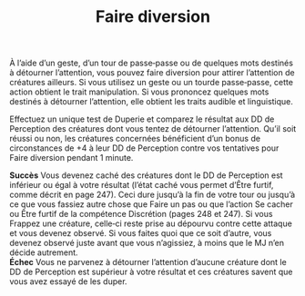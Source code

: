 ﻿---
title: Faire diversion
titleEn: Create a Diversion
id: GkmbTGfg8KcgynOA
group: actions
---
<p><span id="ctl00_MainContent_DetailedOutput">À l’aide d’un geste, d’un tour de passe‑passe ou de quelques mots destinés à détourner l’attention, vous pouvez faire diversion pour attirer l’attention de créatures ailleurs. Si vous utilisez un geste ou un tourde passe‑passe, cette action obtient le trait manipulation. Si vous prononcez quelques mots destinés à détourner l’attention, elle obtient les traits audible et linguistique. <br></span></p><p><span id="ctl00_MainContent_DetailedOutput">Effectuez un unique test de Duperie et comparez le résultat aux DD de Perception des créatures dont vous tentez de détourner l’attention. Qu’il soit réussi ou non, les créatures concernées bénéficient d’un bonus de circonstances de +4 à leur DD de Perception contre vos tentatives pour Faire diversion pendant 1 minute.</span></p><p><span id="ctl00_MainContent_DetailedOutput"><strong>Succès</strong> Vous devenez caché des créatures dont le DD de Perception est inférieur ou égal à votre résultat (l’état caché vous permet d’Être furtif, comme décrit en page 247). Ceci dure jusqu’à la fin de votre tour ou jusqu’à ce que vous fassiez autre chose que Faire un pas ou que l’action Se cacher ou Être furtif de la compétence Discrétion (pages 248 et 247). Si vous Frappez une créature, celle‑ci reste prise au dépourvu contre cette attaque et vous devenez observé. Si vous faites quoi que ce soit d’autre, vous devenez observé juste avant que vous n’agissiez, à moins que le MJ n’en décide autrement.<br><strong>Échec</strong> Vous ne parvenez à détourner l’attention d’aucune créature dont le DD de Perception est supérieur à votre résultat et ces créatures savent que vous avez essayé de les duper.</span></p>
